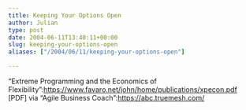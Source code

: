 ```yaml
---
title: Keeping Your Options Open
author: Julian
type: post
date: 2004-06-11T13:40:11+00:00
slug: keeping-your-options-open 
aliases: ["/2004/06/11/keeping-your-options-open"]

---
```

&#8220;Extreme Programming and the Economics of Flexibility&#8221;:https://www.favaro.net/john/home/publications/xpecon.pdf [PDF] via &#8220;Agile Business Coach&#8221;:https://abc.truemesh.com/
